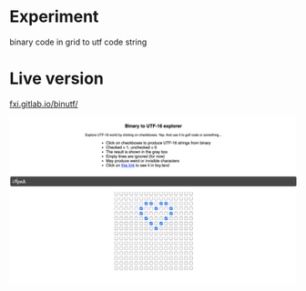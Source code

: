 # Experiment

binary code in grid to utf code string


# Live version

[fxi.gitlab.io/binutf/](https://fxi.gitlab.io/binutf/)


![binutf](./static/binutf.png  "binutf")

